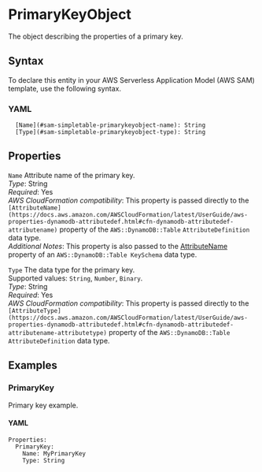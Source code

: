 # PrimaryKeyObject<a name="sam-property-simpletable-primarykeyobject"></a>

The object describing the properties of a primary key\.

## Syntax<a name="sam-property-simpletable-primarykeyobject-syntax"></a>

To declare this entity in your AWS Serverless Application Model \(AWS SAM\) template, use the following syntax\.

### YAML<a name="sam-property-simpletable-primarykeyobject-syntax.yaml"></a>

```
  [Name](#sam-simpletable-primarykeyobject-name): String
  [Type](#sam-simpletable-primarykeyobject-type): String
```

## Properties<a name="sam-property-simpletable-primarykeyobject-properties"></a>

 `Name`   <a name="sam-simpletable-primarykeyobject-name"></a>
Attribute name of the primary key\.  
*Type*: String  
*Required*: Yes  
*AWS CloudFormation compatibility*: This property is passed directly to the `[AttributeName](https://docs.aws.amazon.com/AWSCloudFormation/latest/UserGuide/aws-properties-dynamodb-attributedef.html#cfn-dynamodb-attributedef-attributename)` property of the `AWS::DynamoDB::Table` `AttributeDefinition` data type\.  
*Additional Notes*: This property is also passed to the [AttributeName](https://docs.aws.amazon.com/AWSCloudFormation/latest/UserGuide/aws-properties-dynamodb-keyschema.html#aws-properties-dynamodb-keyschema-attributename) property of an `AWS::DynamoDB::Table KeySchema` data type\.

 `Type`   <a name="sam-simpletable-primarykeyobject-type"></a>
The data type for the primary key\.  
Supported values: `String`, `Number`, `Binary`\.  
*Type*: String  
*Required*: Yes  
*AWS CloudFormation compatibility*: This property is passed directly to the `[AttributeType](https://docs.aws.amazon.com/AWSCloudFormation/latest/UserGuide/aws-properties-dynamodb-attributedef.html#cfn-dynamodb-attributedef-attributename-attributetype)` property of the `AWS::DynamoDB::Table` `AttributeDefinition` data type\.

## Examples<a name="sam-property-simpletable-primarykeyobject--examples"></a>

### PrimaryKey<a name="sam-property-simpletable-primarykeyobject--examples--primarykey"></a>

Primary key example\.

#### YAML<a name="sam-property-simpletable-primarykeyobject--examples--primarykey--yaml"></a>

```
Properties:
  PrimaryKey:
    Name: MyPrimaryKey
    Type: String
```